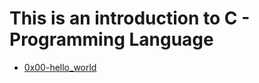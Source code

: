 # This is an introduction to C - Programming Language #

- [0x00-hello_world](https://github.com/Akinsbaba12/alx-low_level_programming/tree/master/0x00-hello_world)
